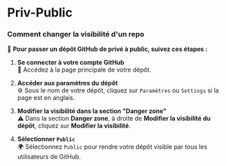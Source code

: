 # Priv-Public
### Comment changer la visibilité d'un repo

🔐 **Pour passer un dépôt GitHub de privé à public, suivez ces étapes :**

1. **Se connecter à votre compte GitHub**  
   🚀 Accédez à la page principale de votre dépôt.

2. **Accéder aux paramètres du dépôt**  
   ⚙️ Sous le nom de votre dépôt, cliquez sur `Paramètres` ou `Settings` si la page est en anglais.

3. **Modifier la visibilité dans la section "Danger zone"**  
   ⚠️ Dans la section **Danger zone**, à droite de **Modifier la visibilité du dépôt**, cliquez sur **Modifier la visibilité**.

4. **Sélectionner `Public`**  
   🌍 Sélectionnez `Public` pour rendre votre dépôt visible par tous les utilisateurs de GitHub.
